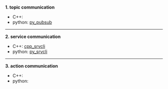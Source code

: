**1. topic communication**  
  - C++:  
  - python: [py_pubsub](https://github.com/KyeongminNam/ROS-study/tree/main/communication%20example/py_pubsub)   
 
 ----
**2. service communication**
  - C++: [cpp_srvcli](https://github.com/KyeongminNam/ROS-study/tree/main/communication%20example/cpp_srvcli)    
  - python: [py_srvcli](https://github.com/KyeongminNam/ROS-study/tree/main/communication%20example/py_srvcli)   
----
**3. action communication**
  - C++:  
  - python:   
